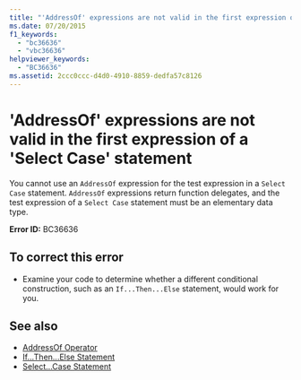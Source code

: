 ```yaml
---
title: "'AddressOf' expressions are not valid in the first expression of a 'Select Case' statement"
ms.date: 07/20/2015
f1_keywords: 
  - "bc36636"
  - "vbc36636"
helpviewer_keywords: 
  - "BC36636"
ms.assetid: 2ccc0ccc-d4d0-4910-8859-dedfa57c8126
---
```

# 'AddressOf' expressions are not valid in the first expression of a 'Select Case' statement
You cannot use an `AddressOf` expression for the test expression in a `Select Case` statement. `AddressOf` expressions return function delegates, and the test expression of a `Select Case` statement must be an elementary data type.  
  
 **Error ID:** BC36636  
  
## To correct this error  
  
-   Examine your code to determine whether a different conditional construction, such as an `If...Then...Else` statement, would work for you.  
  
## See also
- [AddressOf Operator](../../visual-basic/language-reference/operators/addressof-operator.md)
- [If...Then...Else Statement](../../visual-basic/language-reference/statements/if-then-else-statement.md)
- [Select...Case Statement](../../visual-basic/language-reference/statements/select-case-statement.md)
